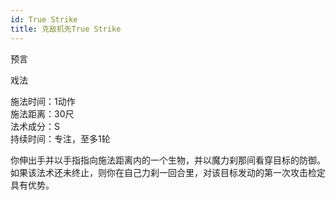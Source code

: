 ```yaml
---
id: True Strike
title: 克敌机先True Strike
---
```


预言

戏法

施法时间：1动作  
施法距离：30尺  
法术成分：S  
持续时间：专注，至多1轮  


你伸出手并以手指指向施法距离内的一个生物，并以魔力刹那间看穿目标的防御。如果该法术还未终止，则你在自己力刹一回合里，对该目标发动的第一次攻击检定具有优势。
